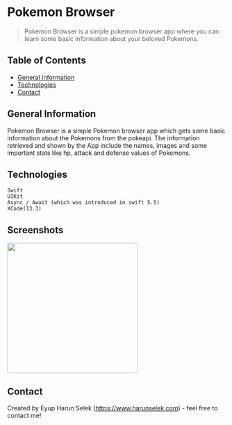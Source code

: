 #  Pokemon Browser
> Pokemon Browser is a simple pokemon browser app where you can learn some basic information about your beloved Pokemons.



## Table of Contents
* [General Information](#general-information)
* [Technologies](#technologies)
* [Contact](#contact)
  
## General Information
Pokemon Browser is a simple Pokemon browser app which gets some basic information about the Pokemons from the pokeapi. The information retrieved and shown by the App include the names, images and some important stats like hp, attack and defense values of Pokemons.

## Technologies
    Swift
    UIKit
    Async / Await (which was introduced in swift 5.5)
    XCode(13.3)
    
## Screenshots
<img src="https://user-images.githubusercontent.com/25989773/159735679-5fe74969-b6a2-4fde-8683-eba2608c549e.png" width="300" />




## Contact
Created by Eyup Harun Selek (https://www.harunselek.com) - feel free to contact me!
